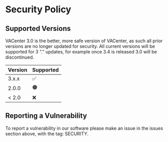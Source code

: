 # Security Policy

## Supported Versions

VACenter 3.0 is the better, more safe version of VACenter, as such all prior versions are no longer updated for security. All current versions will be supported for 3 "." updates, for example once 3.4 is released 3.0 will be discontinued. 

| Version | Supported          |
| ------- | ------------------ |
| 3.x.x   | :white_check_mark: |
| 2.0.0   | :orange_circle: |
| < 2.0   | :x:                |

## Reporting a Vulnerability

To report a vulnerability in our software please make an issue in the issues section above, with the tag: SECURITY.
